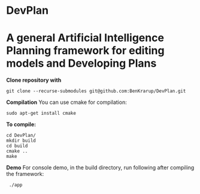 DevPlan
=======

# A general Artificial Intelligence Planning framework for editing models and Developing Plans

**Clone repository with**
```
git clone --recurse-submodules git@github.com:BenKrarup/DevPlan.git

```
**Compilation** You can use cmake for compilation:
```
sudo apt-get install cmake
```
**To compile:**
```
cd DevPlan/
mkdir build
cd build
cmake ..
make
```
**Demo**
For console demo, in the build directory, run following after compiling the framework:
```
 ./app 
 ```
